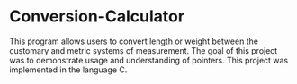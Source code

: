 # Conversion-Calculator
This program allows users to convert length or weight between the customary and metric systems of measurement.
The goal of this project was to demonstrate usage and understanding of pointers.
This project was implemented in the language C.
